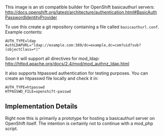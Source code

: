 This image is an sti compatible builder for OpenShift basicauthurl servers:
http://docs.openshift.org/latest/architecture/authentication.html#BasicAuthPasswordIdentityProvider

To use this create a git repository containing a file called
`basicauthurl.conf`.  Example contents:

~~~
AUTH_TYPE=ldap
AuthLDAPURL="ldap://example.com:389/dc=example,dc=com?uid?sub?(objectClass=*)"
~~~

Soon it will support all directives for mod_ldap:
http://httpd.apache.org/docs/2.4/mod/mod_authnz_ldap.html

It also supports htpasswd authentication for testing purposes.  You can create
an htpasswd file locally and check it in:

~~~
AUTH_TYPE=htpasswd
HTPASSWD_FILE=openshift-passwd
~~~

## Implementation Details
Right now this is primarily a prototype for hosting a basicauthurl server on
OpenShift itself.  The intention is certainly not to continue with a mod_php
script.
